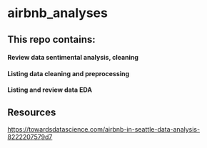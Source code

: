 # airbnb_analyses
## This repo contains:
#### Review data sentimental analysis, cleaning
#### Listing data cleaning and preprocessing
#### Listing and review data EDA

## Resources
https://towardsdatascience.com/airbnb-in-seattle-data-analysis-8222207579d7

